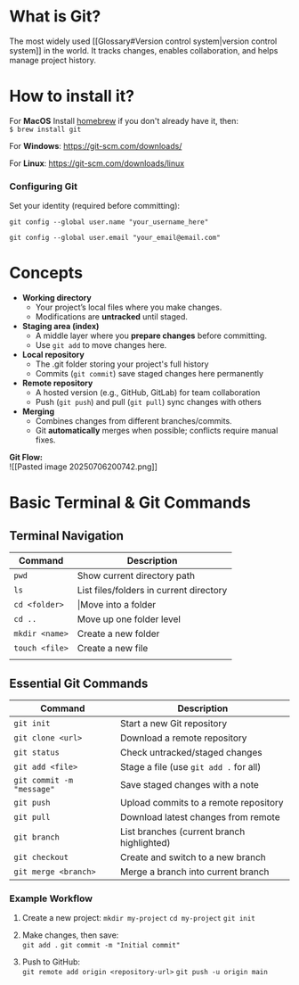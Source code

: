 # What is Git?
The most widely used [[Glossary#Version control system|version control system]] in the world. It tracks changes, enables collaboration, and helps manage project history.

# How to install it?
For **MacOS**
	Install [homebrew](https://brew.sh/) if you don't already have it, then:  
	`$ brew install git`

For **Windows**:
	https://git-scm.com/downloads/

For **Linux**:
	https://git-scm.com/downloads/linux
### Configuring Git
Set your identity (required before committing):

`git config --global user.name "your_username_here"`

`git config --global user.email "your_email@email.com"`

# Concepts
- **Working directory**
	- Your project’s local files where you make changes.
	- Modifications are **untracked** until staged.
- **Staging area (index)**
	- A middle layer where you **prepare changes** before committing.
	- Use `git add` to move changes here.
- **Local repository**
	- The .git folder storing your project's full history
	- Commits (`git commit`) save staged changes here permanently
- **Remote repository**
	- A hosted version (e.g., GitHub, GitLab) for team collaboration
	- Push (`git push`) and pull (`git pull`) sync changes with others
- **Merging**
	- Combines changes from different branches/commits.
	- Git **automatically** merges when possible; conflicts require manual fixes.

**Git Flow:**  
![[Pasted image 20250706200742.png]]

# Basic Terminal & Git Commands

## **Terminal Navigation**

| Command        | Description                             |
| -------------- | --------------------------------------- |
| `pwd`          | Show current directory path             |
| `ls`           | List files/folders in current directory |
| `cd <folder>`  | \|Move into a folder                    |
| `cd ..`        | Move up one folder level                |
| `mkdir <name>` | Create a new folder                     |
| `touch <file>` | Create a new file                       |
|                |                                         |

## **Essential Git Commands**

| Command                   | Description                                |
| ------------------------- | ------------------------------------------ |
| `git init`                | Start a new Git repository                 |
| `git clone <url>`         | Download a remote repository               |
| `git status`              | Check untracked/staged changes             |
| `git add <file>`          | Stage a file (use `git add .` for all)     |
| `git commit -m "message"` | Save staged changes with a note            |
| `git push`                | Upload commits to a remote repository      |
| `git pull`                | Download latest changes from remote        |
| `git branch`              | List branches (current branch highlighted) |
| `git checkout`            | Create and switch to a new branch          |
| `git merge <branch>`      | Merge a branch into current branch         |

### Example Workflow

1. Create a new project:
	`mkdir my-project`
	`cd my-project`
	`git init`

2. Make changes, then save:  
	`git add .`
    `git commit -m "Initial commit"`

3. Push to GitHub:   
	`git remote add origin <repository-url>`
    `git push -u origin main`